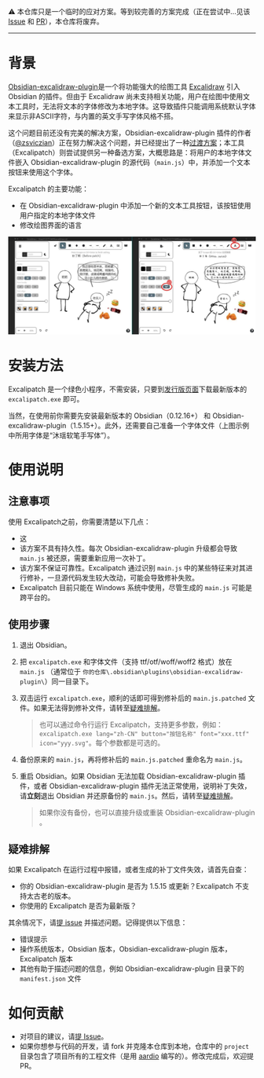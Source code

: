 ⚠️ 本仓库只是一个临时的应对方案。等到较完善的方案完成（正在尝试中…见该 [Issue](https://github.com/zsviczian/obsidian-excalidraw-plugin/issues/14#issuecomment-1008651870) 和 [PR](https://github.com/zsviczian/excalidraw/pull/55)），本仓库将废弃。

---

# 背景

[Obsidian-excalidraw-plugin](https://github.com/zsviczian/obsidian-excalidraw-plugin)是一个将功能强大的绘图工具 [Excalidraw](https://excalidraw.com) 引入 Obsidian 的插件。但由于 Excalidraw 尚未支持相关功能，用户在绘图中使用文本工具时，无法将文本的字体修改为本地字体。这导致插件只能调用系统默认字体来显示非ASCII字符，与内置的英文手写字体风格不搭。

这个问题目前还没有完美的解决方案，Obsidian-excalidraw-plugin 插件的作者（[@zsviczian](https://github.com/zsviczian)）正在努力解决这个问题，并已经提出了一种[过渡方案](https://github.com/zsviczian/obsidian-excalidraw-plugin/issues/14#issuecomment-979460183)；本工具（Excalipatch）则尝试提供另一种备选方案，大概思路是：将用户的本地字体文件嵌入 Obsidian-excalidraw-plugin 的源代码（`main.js`）中，并添加一个文本按钮来使用这个字体。

Excalipatch 的主要功能：

* 在 Obsidian-excalidraw-plugin 中添加一个新的文本工具按钮，该按钮使用用户指定的本地字体文件
* 修改绘图界面的语言

![preview](./assets/preview.jpg)

# 安装方法

Excalipatch 是一个绿色小程序，不需安装，只要到[发行版页面](https://github.com/tswwe/excalipatch/releases)下载最新版本的 `excalipatch.exe` 即可。

当然，在使用前你需要先安装最新版本的 Obsidian（0.12.16+） 和 Obsidian-excalidraw-plugin（1.5.15+）。此外，还需要自己准备一个字体文件（上图示例中所用字体是“沐瑶软笔手写体”）。

# 使用说明

## 注意事项

使用 Excalipatch之前，你需要清楚以下几点：

* 这
* 该方案不具有持久性。每次 Obsidian-excalidraw-plugin 升级都会导致 `main.js` 被还原，需要重新应用一次补丁。
* 该方案不保证可靠性。Excalipatch 通过识别 `main.js` 中的某些特征来对其进行修补，一旦源代码发生较大改动，可能会导致修补失败。
* Excalipatch 目前只能在 Windows 系统中使用，尽管生成的 `main.js` 可能是跨平台的。

## 使用步骤

1. 退出 Obsidian。

2. 把 `excalipatch.exe` 和字体文件（支持 ttf/otf/woff/woff2 格式）放在 `main.js` （通常位于 `你的仓库\.obsidian\plugins\obsidian-excalidraw-plugin\`）同一目录下。

3. 双击运行 `excalipatch.exe`，顺利的话即可得到修补后的 `main.js.patched` 文件。如果无法得到修补文件，请转至[疑难排解](#疑难排解)。

   > 也可以通过命令行运行 Excalipatch，支持更多参数，例如：`excalipatch.exe lang="zh-CN" button="按钮名称" font="xxx.ttf" icon="yyy.svg"`。每个参数都是可选的。

4. 备份原来的 `main.js`，再将修补后的 `main.js.patched` 重命名为 `main.js`。

5. 重启 Obsidian。如果 Obsidian 无法加载 Obsidian-excalidraw-plugin 插件，或者 Obsidian-excalidraw-plugin 插件无法正常使用，说明补丁失效，请**立刻**退出 Obsidian 并还原备份的 `main.js`。然后，请转至[疑难排解](#疑难排解)。

   > 如果你没有备份，也可以直接升级或重装 Obsidian-excalidraw-plugin 。

## 疑难排解

如果 Excalipatch 在运行过程中报错，或者生成的补丁文件失效，请首先自查：

* 你的 Obsidian-excalidraw-plugin 是否为 1.5.15 或更新？Excalipatch 不支持太古老的版本。
* 你使用的 Excalipatch 是否为最新版？

其余情况下，请[提 issue](https://github.com/tswwe/excalipatch/issues) 并描述问题。记得提供以下信息：

* 错误提示
* 操作系统版本，Obsidian 版本，Obsidian-excalidraw-plugin 版本，Excalipatch 版本
* 其他有助于描述问题的信息，例如 Obsidian-excalidraw-plugin 目录下的 `manifest.json`  文件

# 如何贡献

* 对项目的建议，请[提 Issue](https://github.com/tswwe/excalipatch/issues)。
* 如果你想参与代码的开发，请 fork 并克隆本仓库到本地，仓库中的 `project` 目录包含了项目所有的工程文件（是用 [aardio](https://ide.update.aardio.com/releases/aardio.7z) 编写的）。修改完成后，欢迎提 PR。

